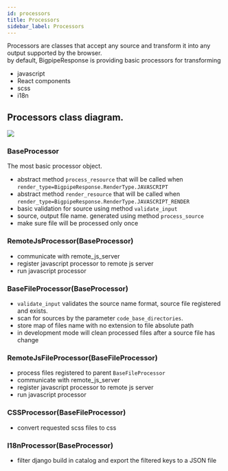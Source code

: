 ```yaml
---
id: processors
title: Processors
sidebar_label: Processors
---
```


Processors are classes that accept any source and transform it into any output supported by the browser.   
by default, BigpipeResponse is providing basic processors for transforming 
* javascript 
* React components 
* scss 
* i18n 

## Processors class diagram.    
<img src="/img/bigpipe.png"/>

### BaseProcessor
The most basic processor object.  
* abstract method `process_resource` that will be called when `render_type=BigpipeResponse.RenderType.JAVASCRIPT` 
* abstract method `render_resource` that will be called when `render_type=BigpipeResponse.RenderType.JAVASCRIPT_RENDER`
* basic validation for source using method `validate_input`
* source, output file name. generated using method `process_source`  
* make sure file will be processed only once

### RemoteJsProcessor(BaseProcessor)
* communicate with remote_js_server 
* register javascript processor to remote js server 
* run javascript processor 

### BaseFileProcessor(BaseProcessor)
* `validate_input` validates the source name format, source file registered and exists. 
* scan for sources by the parameter `code_base_directories`. 
* store map of files name with no extension to file absolute path
* in development mode will clean processed files after a source file has change

### RemoteJsFileProcessor(BaseFileProcessor)
* process files registered to parent `BaseFileProcessor` 
* communicate with remote_js_server 
* register javascript processor to remote js server 
* run javascript processor 

### CSSProcessor(BaseFileProcessor)
* convert requested scss files to css

### I18nProcessor(BaseProcessor)
* filter django build in catalog and export the filtered keys to a JSON file

